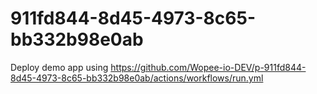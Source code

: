 # 911fd844-8d45-4973-8c65-bb332b98e0ab
Deploy demo app using https://github.com/Wopee-io-DEV/p-911fd844-8d45-4973-8c65-bb332b98e0ab/actions/workflows/run.yml
